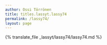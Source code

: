 ```yaml
---
author: Ossi Törrönen
title: titles.lassyt.lassy74
permalink: /lassy74/
layout: page
---
```

{% translate_file _lassyt/lassy74/lassy74.md %}